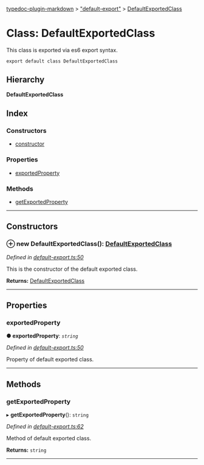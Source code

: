 [typedoc-plugin-markdown](../README.md) > ["default-export"](../modules/_default_export_.md) > [DefaultExportedClass](../classes/_default_export_.defaultexportedclass.md)

# Class: DefaultExportedClass

This class is exported via es6 export syntax.

    export default class DefaultExportedClass

## Hierarchy

**DefaultExportedClass**

## Index

### Constructors

* [constructor](_default_export_.defaultexportedclass.md#constructor)

### Properties

* [exportedProperty](_default_export_.defaultexportedclass.md#exportedproperty)

### Methods

* [getExportedProperty](_default_export_.defaultexportedclass.md#getexportedproperty)

---

## Constructors

<a id="constructor"></a>

### ⊕ **new DefaultExportedClass**(): [DefaultExportedClass](_default_export_.defaultexportedclass.md)

*Defined in [default-export.ts:50](https://github.com/tgreyjs/typedoc-plugin-markdown/blob/master/tests/src/default-export.ts#L50)*

This is the constructor of the default exported class.

**Returns:** [DefaultExportedClass](_default_export_.defaultexportedclass.md)

---

## Properties

<a id="exportedproperty"></a>

###  exportedProperty

**●  exportedProperty**:  *`string`* 

*Defined in [default-export.ts:50](https://github.com/tgreyjs/typedoc-plugin-markdown/blob/master/tests/src/default-export.ts#L50)*

Property of default exported class.

___

## Methods

<a id="getexportedproperty"></a>

###  getExportedProperty

▸ **getExportedProperty**(): `string`

*Defined in [default-export.ts:62](https://github.com/tgreyjs/typedoc-plugin-markdown/blob/master/tests/src/default-export.ts#L62)*

Method of default exported class.

**Returns:** `string`

___

